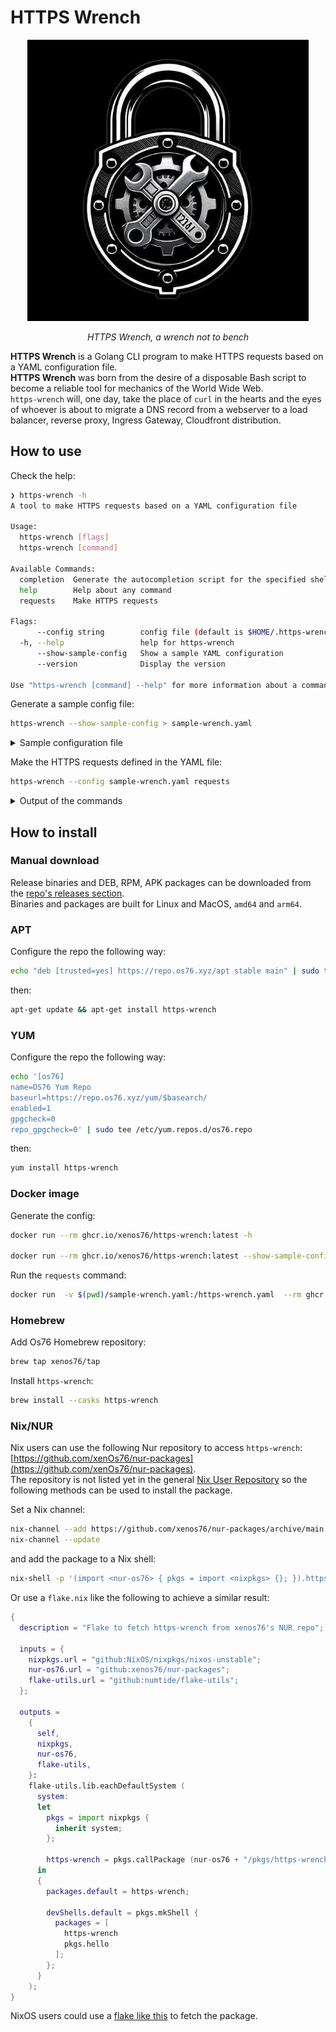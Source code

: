 <h1>HTTPS Wrench</h1>
<p align="center">
    <img width="450" alt="HTTPS Wrench Logo" src="./img/https-wrench-logo.jpg" /><br />
</p>
<p align="center">
    <i>HTTPS Wrench, a wrench not to bench</i>
</p>

**HTTPS Wrench** is a Golang CLI program to make HTTPS requests based on a YAML configuration file.   
**HTTPS Wrench** was born from the desire of a disposable Bash script to become a reliable tool 
for mechanics of the World Wide Web.  
`https-wrench` will, one day, take the place of `curl` in the hearts and the eyes of whoever is about 
to migrate a DNS record from a webserver to a load balancer, reverse proxy, Ingress Gateway, 
Cloudfront distribution.   

## How to use

Check the help:

```bash
❯ https-wrench -h
A tool to make HTTPS requests based on a YAML configuration file

Usage:
  https-wrench [flags]
  https-wrench [command]

Available Commands:
  completion  Generate the autocompletion script for the specified shell
  help        Help about any command
  requests    Make HTTPS requests

Flags:
      --config string        config file (default is $HOME/.https-wrench.yaml)
  -h, --help                 help for https-wrench
      --show-sample-config   Show a sample YAML configuration
      --version              Display the version

Use "https-wrench [command] --help" for more information about a command.
```

Generate a sample config file:
```bash
https-wrench --show-sample-config > sample-wrench.yaml
```

<details>
<summary>Sample configuration file</summary>

```yaml
---
debug: false
verbose: true
requests:
  - name: httpBunComGet

    transportOverrideUrl: https://cat.httpbun.com:443
    clientTimeout: 3

    requestDebug: false
    responseDebug: false

    printResponseBody: true
    printResponseHeaders: true

    userAgent: wrench-custom-ua

    requestHeaders:
      - key: x-custom-header
        value: custom-header-value
      - key: x-api-key
        value: api-value

    responseHeadersFilter:
      - X-Powered-By
      - Via
      - Content-Type

    hosts:
      - name: httpbun.com
        uriList:
          - /headers
          - /status/302
          - /status/404
          - /status/503

  - name: httpBunComCerts

    printResponseCertificates: true

    hosts:
      - name: httpbun.com
```

</details>


Make the HTTPS requests defined in the YAML file:
```bash
https-wrench --config sample-wrench.yaml requests
```

<details>
<summary>Output of the commands</summary>

The output should look like this:  

![HTTPS Wrench - sample output](./img/https-wrench-demo-sample-conf.gif "HTTPS Wrench - sample config output")

Or like this, if you customize one of the files in the ![examples](./examples/https-wrench-k3s.yaml) folder:  

![HTTPS Wrench - k3s output](./img/https-wrench-demo-k3s-example.gif "HTTPS Wrench - K3s requests output")

</details>

## How to install

### Manual download

Release binaries and DEB, RPM, APK packages can be downloaded from the [repo's releases section](https://github.com/xenOs76/https-wrench/releases).  
Binaries and packages are built for Linux and MacOS, `amd64` and `arm64`.   

### APT

Configure the repo the following way:
```bash
echo "deb [trusted=yes] https://repo.os76.xyz/apt stable main" | sudo tee /etc/apt/sources.list.d/os76.list
```
then: 
```bash
apt-get update && apt-get install https-wrench
```

### YUM

Configure the repo the following way:
```bash
echo '[os76]
name=OS76 Yum Repo
baseurl=https://repo.os76.xyz/yum/$basearch/
enabled=1
gpgcheck=0
repo_gpgcheck=0' | sudo tee /etc/yum.repos.d/os76.repo
```
then: 
```bash
yum install https-wrench
```

### Docker image

Generate the config:  
```bash
docker run --rm ghcr.io/xenos76/https-wrench:latest -h

docker run --rm ghcr.io/xenos76/https-wrench:latest --show-sample-config > sample-wrench.yaml
```

Run the `requests` command:  
```bash
docker run  -v $(pwd)/sample-wrench.yaml:/https-wrench.yaml  --rm ghcr.io/xenos76/https-wrench:latest --config /https-wrench.yaml requests
```

### Homebrew 

Add Os76 Homebrew repository:  
```bash
brew tap xenos76/tap
```

Install `https-wrench`:   
```bash
brew install --casks https-wrench
```

### Nix/NUR

Nix users can use the following Nur repository to access `https-wrench`: [https://github.com/xenOs76/nur-packages](https://github.com/xenOs76/nur-packages).  
The repository is not listed yet in the general [Nix User Repository](https://github.com/nix-community/NUR) so the following methods can be used to install the package.  

Set a Nix channel: 
```bash
nix-channel --add https://github.com/xenos76/nur-packages/archive/main.tar.gz nur-os76
nix-channel --update
```

and add the package to a Nix shell:  
```bash
nix-shell -p '(import <nur-os76> { pkgs = import <nixpkgs> {}; }).https-wrench'
```

Or use a `flake.nix` like the following to achieve a similar result:  
```nix
{
  description = "Flake to fetch https-wrench from xenos76's NUR repo";

  inputs = {
    nixpkgs.url = "github:NixOS/nixpkgs/nixos-unstable";
    nur-os76.url = "github:xenos76/nur-packages";
    flake-utils.url = "github:numtide/flake-utils";
  };

  outputs =
    {
      self,
      nixpkgs,
      nur-os76,
      flake-utils,
    }:
    flake-utils.lib.eachDefaultSystem (
      system:
      let
        pkgs = import nixpkgs {
          inherit system;
        };

        https-wrench = pkgs.callPackage (nur-os76 + "/pkgs/https-wrench") { };
      in
      {
        packages.default = https-wrench;

        devShells.default = pkgs.mkShell {
          packages = [
            https-wrench
            pkgs.hello
          ];
        };
      }
    );
}
```

NixOS users could use a [flake like this](https://raw.githubusercontent.com/xenOs76/nixos-configs/refs/heads/main/flake.nix) to fetch the package.  
